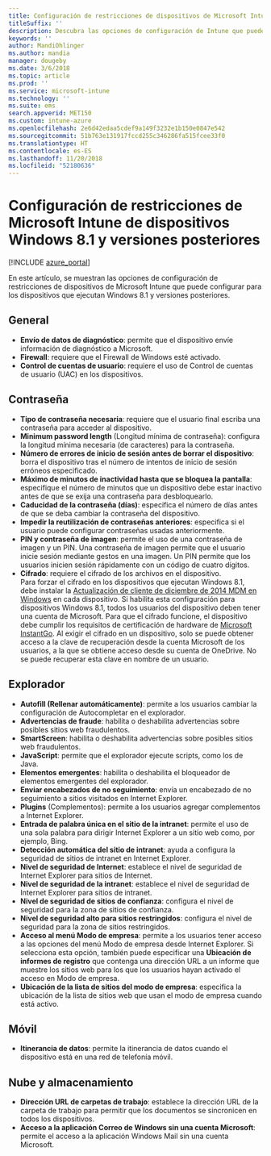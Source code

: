 ```yaml
---
title: Configuración de restricciones de dispositivos de Microsoft Intune para dispositivos que ejecutan Windows 8.1
titleSuffix: ''
description: Descubra las opciones de configuración de Intune que puede usar para controlar la funcionalidad y la configuración de los dispositivos que ejecutan Windows 8.1.
keywords: ''
author: MandiOhlinger
ms.author: mandia
manager: dougeby
ms.date: 3/6/2018
ms.topic: article
ms.prod: ''
ms.service: microsoft-intune
ms.technology: ''
ms.suite: ems
search.appverid: MET150
ms.custom: intune-azure
ms.openlocfilehash: 2e6d42edaa5cdef9a149f3232e1b150e0847e542
ms.sourcegitcommit: 51b763e131917fccd255c346286fa515fcee33f0
ms.translationtype: HT
ms.contentlocale: es-ES
ms.lasthandoff: 11/20/2018
ms.locfileid: "52180636"
---
```

# <a name="microsoft-intune-windows-81-and-later-device-restriction-settings"></a>Configuración de restricciones de Microsoft Intune de dispositivos Windows 8.1 y versiones posteriores

[!INCLUDE [azure_portal](./includes/azure_portal.md)]

En este artículo, se muestran las opciones de configuración de restricciones de dispositivos de Microsoft Intune que puede configurar para los dispositivos que ejecutan Windows 8.1 y versiones posteriores.


## <a name="general"></a>General

-   **Envío de datos de diagnóstico**: permite que el dispositivo envíe información de diagnóstico a Microsoft.
-   **Firewall**: requiere que el Firewall de Windows esté activado.
-   **Control de cuentas de usuario**: requiere el uso de Control de cuentas de usuario (UAC) en los dispositivos.

## <a name="password"></a>Contraseña
-   **Tipo de contraseña necesaria**: requiere que el usuario final escriba una contraseña para acceder al dispositivo.
-   **Minimum password length** (Longitud mínima de contraseña): configura la longitud mínima necesaria (de caracteres) para la contraseña.
-   **Número de errores de inicio de sesión antes de borrar el dispositivo**: borra el dispositivo tras el número de intentos de inicio de sesión erróneos especificado.
-   **Máximo de minutos de inactividad hasta que se bloquea la pantalla**: especifique el número de minutos que un dispositivo debe estar inactivo antes de que se exija una contraseña para desbloquearlo.
-   **Caducidad de la contraseña (días)**: especifica el número de días antes de que se deba cambiar la contraseña del dispositivo.
-   **Impedir la reutilización de contraseñas anteriores**: especifica si el usuario puede configurar contraseñas usadas anteriormente.
-   **PIN y contraseña de imagen**: permite el uso de una contraseña de imagen y un PIN. Una contraseña de imagen permite que el usuario inicie sesión mediante gestos en una imagen. Un PIN permite que los usuarios inicien sesión rápidamente con un código de cuatro dígitos.
-   **Cifrado**: requiere el cifrado de los archivos en el dispositivo.<br>Para forzar el cifrado en los dispositivos que ejecutan Windows 8.1, debe instalar la [Actualización de cliente de diciembre de 2014 MDM en Windows](https://support.microsoft.com/kb/3013816) en cada dispositivo.
Si habilita esta configuración para dispositivos Windows 8.1, todos los usuarios del dispositivo deben tener una cuenta de Microsoft.
Para que el cifrado funcione, el dispositivo debe cumplir los requisitos de certificación de hardware de [Microsoft InstantGo](https://blogs.windows.com/windowsexperience/2014/06/19/instantgo-a-better-way-to-sleep/#IBHULcTfI4PokO8X.97).
Al exigir el cifrado en un dispositivo, solo se puede obtener acceso a la clave de recuperación desde la cuenta Microsoft de los usuarios, a la que se obtiene acceso desde su cuenta de OneDrive. No se puede recuperar esta clave en nombre de un usuario.     



## <a name="browser"></a>Explorador
-   **Autofill (Rellenar automáticamente)**: permite a los usuarios cambiar la configuración de Autocompletar en el explorador.
-   **Advertencias de fraude**: habilita o deshabilita advertencias sobre posibles sitios web fraudulentos.
-   **SmartScreen**: habilita o deshabilita advertencias sobre posibles sitios web fraudulentos.
-   **JavaScript**: permite que el explorador ejecute scripts, como los de Java.
-   **Elementos emergentes**: habilita o deshabilita el bloqueador de elementos emergentes del explorador.
-   **Enviar encabezados de no seguimiento**: envía un encabezado de no seguimiento a sitios visitados en Internet Explorer.
-   **Plugins** (Complementos): permite a los usuarios agregar complementos a Internet Explorer.
-   **Entrada de palabra única en el sitio de la intranet**: permite el uso de una sola palabra para dirigir Internet Explorer a un sitio web como, por ejemplo, Bing.
-   **Detección automática del sitio de intranet**: ayuda a configura la seguridad de sitios de intranet en Internet Explorer.
-   **Nivel de seguridad de Internet**: establece el nivel de seguridad de Internet Explorer para sitios de Internet.
-   **Nivel de seguridad de la intranet**: establece el nivel de seguridad de Internet Explorer para sitios de intranet.
-   **Nivel de seguridad de sitios de confianza**: configura el nivel de seguridad para la zona de sitios de confianza.
-   **Nivel de seguridad alto para sitios restringidos**: configura el nivel de seguridad para la zona de sitios restringidos.
-   **Acceso al menú Modo de empresa**: permite a los usuarios tener acceso a las opciones del menú Modo de empresa desde Internet Explorer.
Si selecciona esta opción, también puede especificar una **Ubicación de informes de registro** que contenga una dirección URL a un informe que muestre los sitios web para los que los usuarios hayan activado el acceso en Modo de empresa.
-   **Ubicación de la lista de sitios del modo de empresa**: especifica la ubicación de la lista de sitios web que usan el modo de empresa cuando está activo.

## <a name="cellular"></a>Móvil
-   **Itinerancia de datos**: permite la itinerancia de datos cuando el dispositivo está en una red de telefonía móvil.

## <a name="cloud-and-storage"></a>Nube y almacenamiento
-   **Dirección URL de carpetas de trabajo**: establece la dirección URL de la carpeta de trabajo para permitir que los documentos se sincronicen en todos los dispositivos.
-   **Acceso a la aplicación Correo de Windows sin una cuenta Microsoft**: permite el acceso a la aplicación Windows Mail sin una cuenta Microsoft.    
